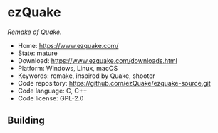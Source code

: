 # ezQuake

_Remake of Quake._

- Home: https://www.ezquake.com/
- State: mature
- Download: https://www.ezquake.com/downloads.html
- Platform: Windows, Linux, macOS
- Keywords: remake, inspired by Quake, shooter
- Code repository: https://github.com/ezQuake/ezquake-source.git
- Code language: C, C++
- Code license: GPL-2.0

## Building
